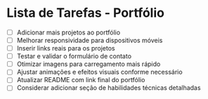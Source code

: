 # Lista de Tarefas - Portfólio

- [ ] Adicionar mais projetos ao portfólio
- [ ] Melhorar responsividade para dispositivos móveis
- [ ] Inserir links reais para os projetos
- [ ] Testar e validar o formulário de contato
- [ ] Otimizar imagens para carregamento mais rápido
- [ ] Ajustar animações e efeitos visuais conforme necessário
- [ ] Atualizar README com link final do portfólio
- [ ] Considerar adicionar seção de habilidades técnicas detalhadas
